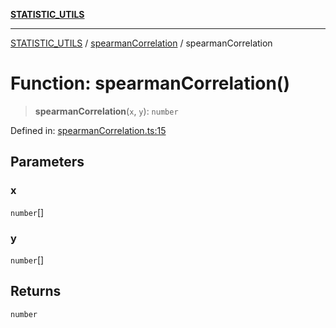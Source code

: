 [**STATISTIC_UTILS**](../../README.md)

***

[STATISTIC_UTILS](../../README.md) / [spearmanCorrelation](../README.md) / spearmanCorrelation

# Function: spearmanCorrelation()

> **spearmanCorrelation**(`x`, `y`): `number`

Defined in: [spearmanCorrelation.ts:15](https://github.com/dailker/everyutil/blob/db1e809d4c097dd2ba5f952e07c115f09a518c6c/src/statistic/spearmanCorrelation.ts#L15)

## Parameters

### x

`number`[]

### y

`number`[]

## Returns

`number`
